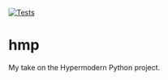 [![Tests](https://github.com/funkwad/hmp/workflows/tests/badge.svg)](https://github.com/funkwad/hmp/actions?workflow=tests)

# hmp

My take on the Hypermodern Python project.
